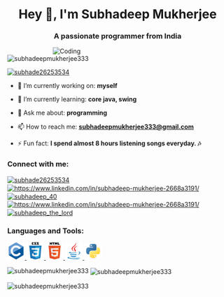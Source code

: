 <h1 align="center">Hey 👋, I'm Subhadeep Mukherjee</h1>
<h3 align="center">A passionate programmer from India</h3>
<img align="right" alt="Coding" width="400" src="https://cdn.dribbble.com/users/1059583/screenshots/4171367/coding-freak.gif">
<p align="left"> <img src="https://komarev.com/ghpvc/?username=subhadeepmukherjee333&label=Profile%20views&color=0e75b6&style=flat" alt="subhadeepmukherjee333" /> </p>

<p align="left"> <a href="https://twitter.com/subhade26253534" target="blank"><img src="https://img.shields.io/twitter/follow/subhade26253534?logo=twitter&style=for-the-badge" alt="subhade26253534" /></a> </p>

- 🔭 I’m currently working on: **myself**

- 🌱 I’m currently learning: **core java, swing**

- 💬 Ask me about: **programming**

- 📫 How to reach me: **subhadeepmukherjee333@gmail.com**

- ⚡ Fun fact: **I spend almost 8 hours listening songs everyday. 🎶**

<h3 align="left">Connect with me:</h3>
<p align="left">
<a href="https://twitter.com/subhade26253534" target="blank"><img align="center" src="https://raw.githubusercontent.com/rahuldkjain/github-profile-readme-generator/master/src/images/icons/Social/twitter.svg" alt="subhade26253534" height="30" width="40" /></a>
<a href="https://linkedin.com/in/https://www.linkedin.com/in/subhadeep-mukherjee-2668a3191/" target="blank"><img align="center" src="https://raw.githubusercontent.com/rahuldkjain/github-profile-readme-generator/master/src/images/icons/Social/linked-in-alt.svg" alt="https://www.linkedin.com/in/subhadeep-mukherjee-2668a3191/" height="30" width="40" /></a>
<a href="https://instagram.com/subhadeep_40" target="blank"><img align="center" src="https://raw.githubusercontent.com/rahuldkjain/github-profile-readme-generator/master/src/images/icons/Social/instagram.svg" alt="subhadeep_40" height="30" width="40" /></a>
<a href="https://www.leetcode.com/https://www.linkedin.com/in/subhadeep-mukherjee-2668a3191/" target="blank"><img align="center" src="https://raw.githubusercontent.com/rahuldkjain/github-profile-readme-generator/master/src/images/icons/Social/leet-code.svg" alt="https://www.linkedin.com/in/subhadeep-mukherjee-2668a3191/" height="30" width="40" /></a>
<a href="https://discord.gg/subhadeep_the_lord" target="blank"><img align="center" src="https://raw.githubusercontent.com/rahuldkjain/github-profile-readme-generator/master/src/images/icons/Social/discord.svg" alt="subhadeep_the_lord" height="30" width="40" /></a>
</p>

<h3 align="left">Languages and Tools:</h3>
<p align="left"> <a href="https://www.cprogramming.com/" target="_blank" rel="noreferrer"> <img src="https://raw.githubusercontent.com/devicons/devicon/master/icons/c/c-original.svg" alt="c" width="40" height="40"/> </a> <a href="https://www.w3schools.com/css/" target="_blank" rel="noreferrer"> <img src="https://raw.githubusercontent.com/devicons/devicon/master/icons/css3/css3-original-wordmark.svg" alt="css3" width="40" height="40"/> </a> <a href="https://www.w3.org/html/" target="_blank" rel="noreferrer"> <img src="https://raw.githubusercontent.com/devicons/devicon/master/icons/html5/html5-original-wordmark.svg" alt="html5" width="40" height="40"/> </a> <a href="https://www.java.com" target="_blank" rel="noreferrer"> <img src="https://raw.githubusercontent.com/devicons/devicon/master/icons/java/java-original.svg" alt="java" width="40" height="40"/> </a> <a href="https://www.python.org" target="_blank" rel="noreferrer"> <img src="https://raw.githubusercontent.com/devicons/devicon/master/icons/python/python-original.svg" alt="python" width="40" height="40"/> </a> </p>

<p><img align="left" style="margine:2px" src="https://github-readme-stats.vercel.app/api/top-langs?username=subhadeepmukherjee333&show_icons=true&locale=en&layout=compact" alt="subhadeepmukherjee333" /></p>


<p>&nbsp;<img align="center" style="margine:2px" src="https://github-readme-stats.vercel.app/api?username=subhadeepmukherjee333&show_icons=true&locale=en" alt="subhadeepmukherjee333" /></p>


<p><img align="center" style="margine:2px" src="https://github-readme-streak-stats.herokuapp.com/?user=subhadeepmukherjee333&" alt="subhadeepmukherjee333" /></p>

